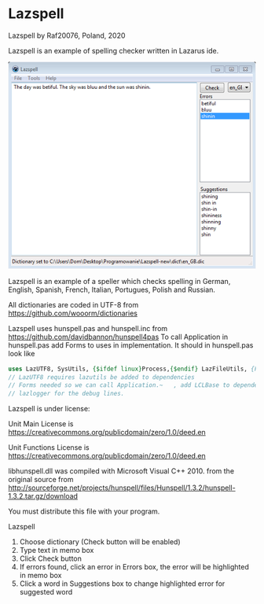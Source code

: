 # Lazspell
Lazspell by Raf20076, Poland, 2020

Lazspell is an example of spelling checker written in Lazarus ide.

<img src="https://raw.githubusercontent.com/Raf20076/Lazspell/master/Screenshot.PNG"/>

Lazspell is an example of a speller which checks spelling in German, English, Spanish,
French, Italian, Portugues, Polish and Russian.

All dictionaries are coded in UTF-8 from https://github.com/wooorm/dictionaries

Lazspell uses hunspell.pas and hunspell.inc from https://github.com/davidbannon/hunspell4pas
To call Application in hunspell.pas add Forms to uses in implementation. It should 
in hunspell.pas look like

```pascal 
uses LazUTF8, SysUtils, {$ifdef linux}Process,{$endif} LazFileUtils, {Forms,} lazlogger, Forms;
// LazUTF8 requires lazutils be added to dependencies
// Forms needed so we can call Application.~   , add LCLBase to dependencies
// lazlogger for the debug lines. 
```
Lazspell is under license: 

Unit Main License is https://creativecommons.org/publicdomain/zero/1.0/deed.en 

Unit Functions License is https://creativecommons.org/publicdomain/zero/1.0/deed.en

libhunspell.dll was compiled with Microsoft Visual C++ 2010. from the original source from 
http://sourceforge.net/projects/hunspell/files/Hunspell/1.3.2/hunspell-1.3.2.tar.gz/download

You must distribute this file with your program. 

Lazspell

1. Choose dictionary (Check button will be enabled)
2. Type text in memo box
3. Click Check button
4. If errors found, click an error in Errors box, the error will be highlighted in memo box
5. Click a word in Suggestions box to change highlighted error for suggested word
